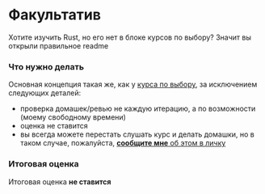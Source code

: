 # Факультатив

Хотите изучить Rust, но его нет в блоке курсов по выбору? Значит вы открыли правильное readme

### Что нужно делать

Основная концепция такая же, как у [курса по выбору](/docs/elective.md), за исключением следующих деталей:
- проверка домашек/ревью не каждую итерацию, а по возможности (моему свободному времени)
- оценка не ставится
- вы всегда можете перестать слушать курс и делать домашки, но в таком случае, пожалуйста, <ins>**сообщите мне** об этом в личку</ins>


### Итоговая оценка
Итоговая оценка **не ставится**
